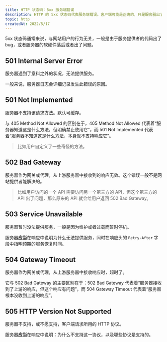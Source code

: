 ```yaml
---
title: HTTP 状态码：5xx 服务端错误
description: HTTP 的 5xx 状态码代表服务端错误。客户端可能是正确的，只是服务器出了问题。
topic: http
createdAt: 2022/5/17
---
```


5xx 状态码通常来说，与网站用户的行为无关，一般是由于服务提供者的代码出了 bug，或者服务器的软硬件落后或者出了问题。

## 501 Internal Server Error

服务器遇到了意料之外的状况，无法提供服务。

一般来说，服务器日志会详细记录发生此错误的原因。

## 501 Not Implemented

服务器不支持该请求方法。默认可缓存。

与 405 Method Not Allowed 的区别在于，405 Method Not Allowed 代表着“服务器知道这是什么方法，但明确禁止使用它”，而 501 Not Implemented 代表着“服务器不知道这是什么方法，本身就不支持响应它”。

> 比如用户自定义了一些奇怪的方法。

## 502 Bad Gateway

服务器作为网关或代理，从上游服务器中接收到的响应无效。这个错误一般不是网站提供者能解决的。

> 比如用户访问的一个 API 需要访问另一个第三方的 API，但这个第三方的 API 出了问题，那么原来的 API 就会给用户返回 502 Bad Gateway。

## 503 Service Unavailable

服务器暂时没法提供服务，一般是因为维护或者过载而暂时停机。

服务器**应当**在响应中说明为什么无法提供服务，同时在响应头的 `Retry-After` 字段中指明预期的服务恢复时间。

## 504 Gateway Timeout

服务器作为网关或代理，从上游服务器中接收响应时，超时了。

它与 502 Bad Gateway 的主要区别在于：502 Bad Gateway 代表着“服务器接收到了上游的响应，但这个响应有问题”，而 504 Gateway Timeout 代表着“服务器根本没收到上游的响应”。

## 505 HTTP Version Not Supported

服务器不支持，或不愿支持，客户端请求所用的 HTTP 协议。

服务器**应当**在响应中说明：为什么不支持这一协议，以及哪些协议是支持的。
